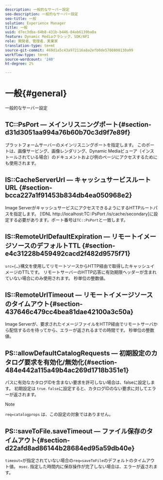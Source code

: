 ```yaml
---
description: 一般的なサーバー設定
seo-description: 一般的なサーバー設定
seo-title: 一般
solution: Experience Manager
title: 一般
uuid: d7ec3dba-64b8-431b-b446-84ab6139ba8a
feature: Dynamic Mediaクラシック，SDK/API
role: 開発者、管理者、実業家
translation-type: tm+mt
source-git-commit: 469d1a5c43a972116a8a2efb0de5708800130a99
workflow-type: tm+mt
source-wordcount: '240'
ht-degree: 2%

---
```



# 一般{#general}

一般的なサーバー設定

## TC::PsPort — メインリスニングポート{#section-d31d3051aa994a76b60b70c3d9f7e89f}

プラットフォームサーバーのメインリスニングポートを指定します。 このポートは、画像サービング、画像レンダリング、Dynamic Mediaビューア（インストールされている場合）のドキュメントおよび例のページにアクセスするためにも使用されます。

## IS::CacheServerUrl — キャッシュサービスルートURL {#section-bcca227a1f91453b834db4ea050968e2}

Image ServerがキャッシュサービスにアクセスできるようにするHTTPルートパスを指定します。 [!DNL http://localhost:TC::PsPort /is/cache/secondary]に設定する必要があります。ポート番号は`TC::PsPort`と一致します。

## IS::RemoteUrlDefaultExpiration — リモートイメージソースのデフォルトTTL {#section-e4c31228b459492cacd2f482d9575f71}

`src={…}`構文を使用してリモートソースからHTTP経由で取得したキャッシュイメージのTTLです。 リモートサーバーのHTTP応答に有効期限ヘッダーが含まれていない場合にのみ使用されます。 秒単位の整数値。

## IS::RemoteUrlTimeout — リモートイメージソースのタイムアウト{#section-437646c479cc4bea81dae42100a3c50a}

Image Serverが、要求されたイメージファイルをHTTP経由でリモートサーバから配信するのを待ってから、エラーが返されるまでの時間です。 秒単位の整数値。

## PS::allowDefaultCatalogRequests — 初期設定のカタログ要求を有効化/無効化{#section-484e442a115a49b4ac269d1718b351e1}

パスに有効なカタログIDを含まない要求を許可しない場合は、falseに設定します。 初期設定は `true`. `false`に設定すると、カタログIDのない要求に対してエラーが返されます。

>[!NOTE]
>
>`req=catalogprops` は、この設定の対象ではありません。

## PS::saveToFile.saveTimeout — ファイル保存のタイムアウト{#section-d22afd8ad86144b28684ed95a59db40e}

`timeout=`が指定されていない場合の`req=saveToFile`のデフォルトのタイムアウト値。 `msec`. 指定した時間内に保存操作が完了しない場合は、エラーが返されます。
